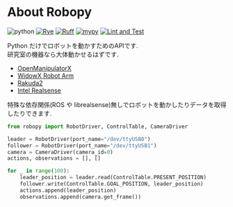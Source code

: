 # About Robopy

![python](https://img.shields.io/badge/python-3.7%20|%203.8%20|%203.9%20|%203.10-blue)
[![Rye](https://img.shields.io/endpoint?url=https://raw.githubusercontent.com/astral-sh/rye/main/artwork/badge.json)](https://rye-up.com)
[![Ruff](https://img.shields.io/endpoint?url=https://raw.githubusercontent.com/charliermarsh/ruff/main/assets/badge/v2.json)](https://github.com/astral-sh/ruff)
[![mypy](https://img.shields.io/badge/mypy-checked-blue)](http://mypy-lang.org/)
[![Lint and Test](https://github.com/nomutin/Robopy/actions/workflows/ci.yaml/badge.svg)](https://github.com/nomutin/Robopy/actions/workflows/ci.yaml)

Python だけでロボットを動かすためのAPIです.  
研究室の機器なら大体動かせるはずです.

* [OpenManipulatorX](https://emanual.robotis.com/docs/en/platform/openmanipulator_x/overview/)
* [WidowX Robot Arm](https://www.unipos.net/find/product_item.php?id=3430)
* [Rakuda2](https://github.com/ROBOTIS-JAPAN-GIT/rakuda2_example)
* [Intel Realsense](https://www.intelrealsense.com/)

特殊な依存関係(ROS や librealsense)無しでロボットを動かしたりデータを取得したりできます.

```python
from robopy import RobotDriver, ControlTable, CameraDriver

leader = RobotDriver(port_name="/dev/ttyUSB0")
follower = RobotDriver(port_name="/dev/ttyUSB1")
camera = CameraDriver(camera_id=0)
actions, observations = [], []

for _ in range(100):
    leader_position = leader.read(ControlTable.PRESENT_POSITION)
    follower.write(ControlTable.GOAL_POSITION, leader_position)
    actions.append(leader_position)
    observations.append(camera.get_frame())
```
